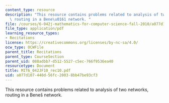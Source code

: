 ```yaml
---
content_type: resource
description: "This resource contains problems related to analysis of two networks,\
  \ routing in a Bene\u0161 network. "
file: /courses/6-042j-mathematics-for-computer-science-fall-2010/a077d107440d56fc20038bb47be93cf3_MIT6_042JF10_rec10.pdf
file_type: application/pdf
learning_resource_types:
- Recitations
license: https://creativecommons.org/licenses/by-nc-sa/4.0/
ocw_type: OCWFile
parent_title: Recitations
parent_type: CourseSection
parent_uid: 088adbb7-d512-5527-c5ec-766f9536ea40
resourcetype: Document
title: MIT6_042JF10_rec10.pdf
uid: a077d107-440d-56fc-2003-8bb47be93cf3
---
```

This resource contains problems related to analysis of two networks, routing in a Beneš network. 